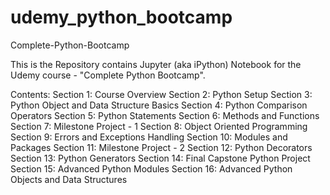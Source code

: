 # udemy_python_bootcamp

Complete-Python-Bootcamp

This is the Repository contains Jupyter (aka iPython) Notebook for the Udemy course - "Complete Python Bootcamp".

Contents:
Section 1: Course Overview
Section 2: Python Setup
Section 3: Python Object and Data Structure Basics
Section 4: Python Comparison Operators
Section 5: Python Statements
Section 6: Methods and Functions
Section 7: Milestone Project - 1
Section 8: Object Oriented Programming
Section 9: Errors and Exceptions Handling
Section 10: Modules and Packages
Section 11: Milestone Project - 2
Section 12: Python Decorators
Section 13: Python Generators
Section 14: Final Capstone Python Project
Section 15: Advanced Python Modules
Section 16: Advanced Python Objects and Data Structures
